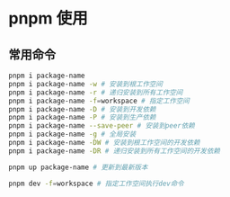 <!--
 * @Author      : ZhouQiJun
 * @Date        : 2023-04-21 18:53:32
 * @LastEditors : ZhouQiJun
 * @LastEditTime: 2023-04-21 19:23:45
 * @Description :
-->

# pnpm 使用

## 常用命令

```bash
pnpm i package-name
pnpm i package-name -w # 安装到根工作空间
pnpm i package-name -r # 递归安装到所有工作空间
pnpm i package-name -f=workspace # 指定工作空间
pnpm i package-name -D # 安装到开发依赖
pnpm i package-name -P # 安装到生产依赖
pnpm i package-name --save-peer # 安装到peer依赖
pnpm i package-name -g # 全局安装
pnpm i package-name -DW # 安装到根工作空间的开发依赖
pnpm i package-name -DR # 递归安装到所有工作空间的开发依赖

pnpm up package-name # 更新到最新版本
```

```bash
pnpm dev -f=workspace # 指定工作空间执行dev命令
```
